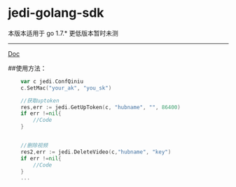 # jedi-golang-sdk

本版本适用于 go 1.7.* 
更低版本暂时未测

---
[Doc](https://godoc.org/github.com/TianZong48/jedi-golang-sdk)

##使用方法：
```go
	var c jedi.ConfQiniu
	c.SetMac("your_ak", "you_sk")

	//获取uptoken
	res,err := jedi.GetUpToken(c, "hubname", "", 86400)
	if err !=nil{
		//Code
	}


	//删除视频 
	res2,err := jedi.DeleteVideo(c,"hubname", "key")
	if err !=nil{
		//Code
	}
	...

```

